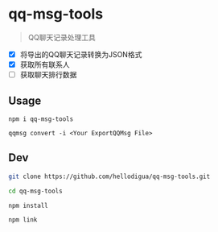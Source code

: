 # qq-msg-tools

> QQ聊天记录处理工具

- [x] 将导出的QQ聊天记录转换为JSON格式
- [x] 获取所有联系人
- [ ] 获取聊天排行数据

## Usage

```
npm i qq-msg-tools

qqmsg convert -i <Your ExportQQMsg File>
```

## Dev

```bash
git clone https://github.com/hellodigua/qq-msg-tools.git

cd qq-msg-tools

npm install

npm link
```
